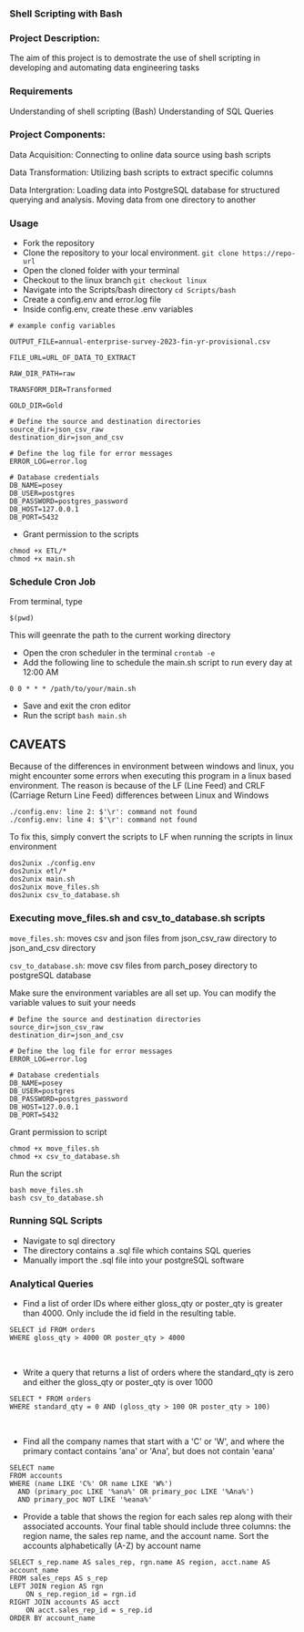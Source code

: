 ### Shell Scripting with Bash

### Project Description:
The aim of this project is to demostrate the use of shell scripting in developing and automating data engineering tasks

### Requirements
Understanding of shell scripting (Bash)
Understanding of SQL Queries

### Project Components:
Data Acquisition: Connecting to online data source using bash scripts 

Data Transformation: Utilizing bash scripts to extract specific columns

Data Intergration: Loading data into PostgreSQL database for structured querying and analysis. 
Moving data from one directory to another

### Usage
- Fork the repository
- Clone the repository to your local environment.  `git clone https://repo-url`
- Open the cloned folder with your terminal
- Checkout to the linux branch `git checkout linux`
- Navigate into the Scripts/bash directory `cd Scripts/bash`
- Create a config.env and error.log file
- Inside config.env, create these .env variables

```
# example config variables

OUTPUT_FILE=annual-enterprise-survey-2023-fin-yr-provisional.csv

FILE_URL=URL_OF_DATA_TO_EXTRACT

RAW_DIR_PATH=raw

TRANSFORM_DIR=Transformed

GOLD_DIR=Gold

# Define the source and destination directories
source_dir=json_csv_raw
destination_dir=json_and_csv

# Define the log file for error messages
ERROR_LOG=error.log

# Database credentials
DB_NAME=posey
DB_USER=postgres
DB_PASSWORD=postgres_password
DB_HOST=127.0.0.1
DB_PORT=5432
```
- Grant permission to the scripts 

```
chmod +x ETL/*
chmod +x main.sh
```
### Schedule Cron Job
  From terminal, type 
  
  ```
  $(pwd)
  ```
  This will geenrate the path to the current working directory

- Open the cron scheduler in the terminal `crontab -e`
- Add the following line to schedule the main.sh script to run every day at 12:00 AM

```
0 0 * * * /path/to/your/main.sh
```
- Save and exit the cron editor
- Run the script `bash main.sh`

## CAVEATS
Because of the differences in environment between windows and linux, you might encounter some errors when executing this program in a linux based environment. 
The reason is because of the LF (Line Feed) and CRLF (Carriage Return Line Feed) differences between Linux and Windows

```
./config.env: line 2: $'\r': command not found
./config.env: line 4: $'\r': command not found
```
To fix this, simply convert the scripts to LF when running the scripts in linux environment

```
dos2unix ./config.env
dos2unix etl/*
dos2unix main.sh
dos2unix move_files.sh
dos2unix csv_to_database.sh
```

### Executing move_files.sh and csv_to_database.sh scripts

`move_files.sh`: moves csv and json files from json_csv_raw directory to  json_and_csv directory

`csv_to_database.sh`: move csv files from parch_posey directory to postgreSQL database

Make sure the environment variables are all set up. 
You can modify the variable values to suit your needs
```
# Define the source and destination directories
source_dir=json_csv_raw
destination_dir=json_and_csv

# Define the log file for error messages
ERROR_LOG=error.log

# Database credentials
DB_NAME=posey
DB_USER=postgres
DB_PASSWORD=postgres_password
DB_HOST=127.0.0.1
DB_PORT=5432
```
Grant permission to script
```
chmod +x move_files.sh
chmod +x csv_to_database.sh
```
Run the script
```
bash move_files.sh
bash csv_to_database.sh
```

### Running SQL Scripts
- Navigate to sql directory
- The directory contains a .sql file which contains SQL queries
- Manually import the .sql file into your postgreSQL software

### Analytical Queries

- Find a list of order IDs where either gloss_qty or poster_qty is greater than 4000. Only include the id field in the resulting table.
```
SELECT id FROM orders 
WHERE gloss_qty > 4000 OR poster_qty > 4000
```
<br >

- Write a query that returns a list of orders where the standard_qty is zero and either the gloss_qty or poster_qty is over 1000

```
SELECT * FROM orders 
WHERE standard_qty = 0 AND (gloss_qty > 100 OR poster_qty > 100)
```
<br>

- Find all the company names that start with a 'C' or 'W', and where the primary contact contains 'ana' or 'Ana', but does not contain 'eana'
```
SELECT name
FROM accounts
WHERE (name LIKE 'C%' OR name LIKE 'W%')
  AND (primary_poc LIKE '%ana%' OR primary_poc LIKE '%Ana%')
  AND primary_poc NOT LIKE '%eana%'
```

- Provide a table that shows the region for each sales rep along with their associated accounts.  Your final table should include three columns: the region name, the sales rep name, and the account name. 
Sort the accounts alphabetically (A-Z) by account name
 
```
SELECT s_rep.name AS sales_rep, rgn.name AS region, acct.name AS account_name 
FROM sales_reps AS s_rep
LEFT JOIN region AS rgn 
	ON s_rep.region_id = rgn.id
RIGHT JOIN accounts AS acct 
	ON acct.sales_rep_id = s_rep.id
ORDER BY account_name
```
